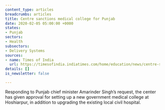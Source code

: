 ```yaml
---
content_type: articles
breadcrumbs: articles
title: Centre sanctions medical college for Punjab
date: 2020-02-05 05:00:00 +0000
states:
- Punjab
sectors:
- Health
subsectors:
- Delivery Systems
sources:
- name: Times of India
  url: https://timesofindia.indiatimes.com/home/education/news/centre-sanctions-medical-college-for-punjab/articleshow/73731441.cms
details: []
is_newsletter: false

---
```

Responding to Punjab chief minister Amarinder Singh’s request, the center has given approval for setting up a new government medical college at Hoshiarpur, in addition to upgrading the existing local civil hospital.
